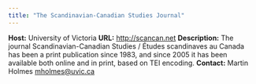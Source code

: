 ```yaml
---
title: "The Scandinavian-Canadian Studies Journal"
---
```




**Host:** University of Victoria
**URL:** <http://scancan.net>
**Description:**
The journal Scandinavian-Canadian Studies / Études scandinaves au Canada has been
 a print publication since 1983, and since 2005 it has been available both online and
 in print, based on TEI encoding.
**Contact:**
Martin Holmes [mholmes@uvic.ca](mailto:mholmes@uvic.ca)


